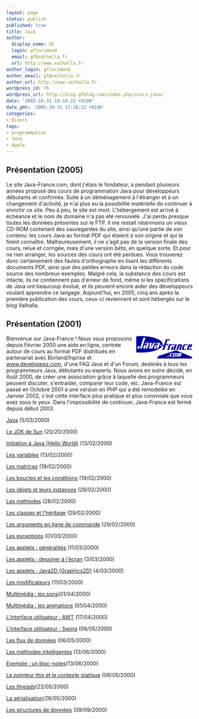 ```yaml
---
layout: page
status: publish
published: true
title: Java
author:
  display_name: GF
  login: gflorimond
  email: gf@valhalla.fr
  url: http://www.valhalla.fr
author_login: gflorimond
author_email: gf@valhalla.fr
author_url: http://www.valhalla.fr
wordpress_id: 76
wordpress_url: http://blog.gfblog.com/index.php/cours-java/
date: '2005-10-31 19:18:22 +0100'
date_gmt: '2005-10-31 17:18:22 +0100'
categories:
- Divers
tags:
- programmation
- Java
- Apple
---
```


## Présentation (2005)

Le site Java-France.com, dont j'étais le fondateur, a pendant plusieurs années proposé des cours de programmation Java pour développeurs débutants et confirmés. Suite à un déménagement à l'étranger et à un changement d'activité, je n'ai plus eu la possibilité matérielle de continuer à enrichir ce site. Peu à peu, le site est mort. L'hébergement est arrivé à échéance et le nom de domaine n'a pas été renouvelé. J'ai perdu presque toutes les données présentes sur le FTP. Il me restait néanmoins un vieux CD-ROM contenant des sauvegardes du site, ainsi qu'une partie de son contenu: les cours Java au format PDF qui étaient à son origine et qui le firent connaître. Malheureusement, il ne s'agit pas de la version finale des cours, relue et corrigée, mais d'une version <em>bêta</em>, en quelque sorte. Et pour ne rien arranger, les sources des cours ont été perdues. Vous trouverez donc certainement des fautes d'orthographe en lisant les différents documents PDF, ainsi que des petites erreurs dans la rédaction du code source des nombreux exemples. Malgré cela, la substance des cours est intacte, ils ne contiennent pas d'erreur de fond, même si les spécifications de Java ont beaucoup évolué, et ils peuvent encore aider des développeurs voulant apprendre ce langage. Aujourd'hui, en 2005, cinq ans après la première publication des cours, ceux-ci reviennent et sont hébergés sur le blog Valhalla.

## Présentation (2001)

<img alt="Logo Java-France.com" src="/public/java/java-france.gif" align="right" style="margin:2px 5px 2px 5px;" />
    
Bienvenue sur Java-France ! Nous vous proposons depuis Février 2000 une aide en ligne, centrée autour de cours au format PDF distribués en partenariat avec Borland/Inprise et www.developpez.com, d'une FAQ Java et d'un Forum, destinés à tous les programmeurs Java, débutants ou experts. Nous avons en outre décidé, en Août 2000, de créer une association grâce à laquelle des programmeurs peuvent discuter, s'entraider, comparer leur code, etc. Java-France est passé en Octobre 2001 à une version en PHP qui a été remodelée en Janvier 2002, c'est cette interface plus pratique et plus conviviale que vous avez sous le yeux. Dans l'impossibilité de continuer, Java-France est fermé depuis début 2003.


<a href="/public/java/cours/java/java.pdf">Java</a> (5/03/2000)

<a href="/public/java/cours/jdk/jdk.pdf">Le JDK de Sun</a> (20/20/2000)

<a href="/public/java/cours/bases/bases.pdf"  >Initiation à Java (Hello World)</a> (13/02/2000)

<a href="/public/java/cours/variables/variables.pdf">Les variables</a> (13/02/2000)

<a href="/public/java/cours/matrices/Matrices.pdf">Les matrices</a> (19/02/2000)

<a href="/public/java/cours/boucles/Boucles et Conditions.pdf">Les boucles et les conditions</a> (19/02/2000)

<a href="/public/java/cours/objets/objets.pdf">Les objets et leurs instances</a> (28/02/2000)

<a href="/public/java/cours/methodes/methodes.pdf">Les méthodes</a> (28/02/2000)

<a href="/public/java/cours/classes/classes.pdf">Les classes et l'héritage</a> (29/02/2000)

<a href="/public/java/cours/arguments/arguments.pdf">Les arguments en ligne de commande</a> (29/02/2000)

<a href="/public/java/cours/exceptions/exceptions.pdf">Les exceptions</a> (01/03/2000)

<a href="/public/java/cours/applets/generalites/generalites.pdf">Les applets : généralités</a> (11/03/2000)

<a href="/public/java/cours/applets/graphics/graphics.pdf">Les applets : dessiner à l'écran</a> (3/03/2000)

<a href="/public/java/cours/applets/graphics2D/graphics2D.pdf">Les applets : Java2D (Graphics2D)</a> (4/03/2000)

<a href="/public/java/cours/modificateurs/modificateurs.pdf">Les modificateurs</a> (11/03/2000)

<a href="/public/java/cours/applets/sons/sons.pdf">Multimédia : les sons</a>(01/04/2000)

<a href="/public/java/cours/applets/animations/Animations.pdf">Multimédia : les animations</a> (01/04/2000)

<a href="/public/java/cours/awt/awt.pdf">L'interface utilisateur : AWT</a> (17/04/2000)

<a href="/public/java/cours/swing/swing.pdf">L'interface utilisateur : Swing</a> (06/05/2000)

<a href="/public/java/cours/io/flux.pdf">Les flux de données</a> (06/05/2000)

<a href="/public/java/cours/methodes/methodesintelligentes.pdf">Les méthodes intelligentes</a> (13/06/2000)

<a href="/public/java/cours/texte/texte.pdf">Exemple : un bloc-notes</a>(13/06/2000)

<a href="/public/java/cours/classes/thisandstatic.pdf">Le pointeur <i>this</i> et le contexte statique</a> (06/05/2000)

<a href="/public/java/cours/threads/threads.pdf">Les <i>threads</i></a>(22/05/2000)

<a href="/public/java/cours/io/serialisation.pdf">La sérialisation</a>(26/05/2000)

<a href="/public/java/cours/matrices/Structures.pdf">Les structures de données</a> (09/09/2000)
